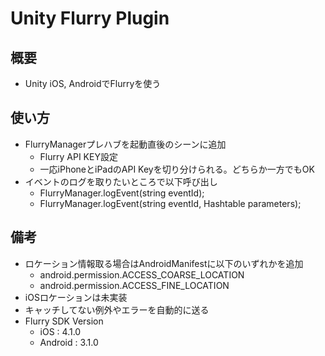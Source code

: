 Unity Flurry Plugin
===============

概要
-----
 * Unity iOS, AndroidでFlurryを使う 

使い方
--------
 * FlurryManagerプレハブを起動直後のシーンに追加
   * Flurry API KEY設定
   * 一応iPhoneとiPadのAPI Keyを切り分けられる。どちらか一方でもOK
 * イベントのログを取りたいところで以下呼び出し
   * FlurryManager.logEvent(string eventId);
   * FlurryManager.logEvent(string eventId, Hashtable parameters);
    
備考
--------
 * ロケーション情報取る場合はAndroidManifestに以下のいずれかを追加
   * android.permission.ACCESS_COARSE_LOCATION
   * android.permission.ACCESS_FINE_LOCATION
 * iOSロケーションは未実装
 * キャッチしてない例外やエラーを自動的に送る
 * Flurry SDK Version 
    * iOS : 4.1.0
    * Android : 3.1.0
 

